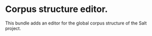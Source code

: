 # Corpus structure editor.

This bundle adds an editor for the global corpus structure of the Salt project.
